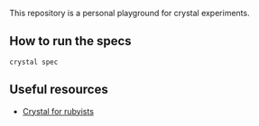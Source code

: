 This repository is a personal playground for crystal experiments.

## How to run the specs

```
crystal spec
```

## Useful resources

* [Crystal for rubyists](http://www.crystalforrubyists.com/)